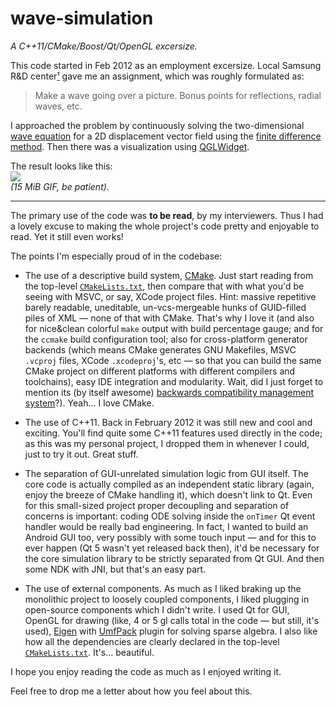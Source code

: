 wave-simulation
===============

*A C++11/CMake/Boost/Qt/OpenGL excersize.*

This code started in Feb 2012 as an employment excersize. Local Samsung R&D center[¹] gave me an assignment, which was roughly formulated as:
> Make a wave going over a picture. Bonus points for reflections, radial waves, etc.

[¹]: http://www.samsung.com/ua/aboutsamsung/careers/samsungukraineresearchcenter/SamsungUkraineResearchCenter.html

I approached the problem by continuously solving the two-dimensional [wave equation] for a 2D displacement vector field using the [finite difference method]. Then there was a visualization using [QGLWidget].

The result looks like this:  
![](demo.gif)  
*(15 MiB GIF, be patient).*

[wave equation]: https://en.wikipedia.org/wiki/Wave_equation
[finite difference method]: http://en.wikipedia.org/wiki/Finite_difference_method
[QGLWidget]: http://qt-project.org/doc/qt-4.8/qglwidget.html

----

The primary use of the code was **to be read**, by my interviewers. Thus I had a lovely excuse to making the whole project's code pretty and enjoyable to read. Yet it still even works!

The points I'm especially proud of in the codebase:

 * The use of a descriptive build system, [CMake]. Just start reading from the top-level [`CMakeLists.txt`](CMakeLists.txt), then compare that with what you'd be seeing with MSVC, or say, XCode project files. Hint: massive repetitive barely readable, uneditable, un-vcs-mergeable hunks of GUID-filled piles of XML — none of that with CMake. That's why I love it (and also for nice&clean colorful `make` output with build percentage gauge; and for the `ccmake` build configuration tool; also for cross-platform generator backends (which means CMake generates GNU Makefiles, MSVC `.vcproj` files, XCode `.xcodeproj`'s, etc — so that you can build the same CMake project on different platforms with different compilers and toolchains), easy IDE integration and modularity. Wait, did I just forget to mention its (by itself awesome) [backwards compatibility management system][cmake policies]?). Yeah... I love CMake.

[CMake]: http://www.cmake.org/
[CMake policies]: http://www.cmake.org/Wiki/CMake/Policies

 * The use of C++11. Back in February 2012 it was still new and cool and exciting. You'll find quite some C++11 features used directly in the code; as this was my personal project, I dropped them in whenever I could, just to try it out. Great stuff.

 * The separation of GUI-unrelated simulation logic from GUI itself. The core code is actually compiled as an independent static library (again, enjoy the breeze of CMake handling it), which doesn't link to Qt. Even for this small-sized project proper decoupling and separation of concerns is important: coding ODE solving inside the `onTimer` Qt event handler would be really bad engineering. In fact, I wanted to build an Android GUI too, very possibly with some touch input — and for this to ever happen (Qt 5 wasn't yet released back then), it'd be necessary for the core simulation library to be strictly separated from Qt GUI. And then some NDK with JNI, but that's an easy part.

 * The use of external components. As much as I liked braking up the monolithic project to loosely coupled components, I liked plugging in open-source components which I didn't write. I used Qt for GUI, OpenGL for drawing (like, 4 or 5 gl calls total in the code — but still, it's used), [Eigen] with [UmfPack] plugin for solving sparse algebra. I also like how all the dependencies are clearly declared in the top-level [`CMakeLists.txt`](CMakeLists.txt). It's... beautiful.

[Eigen]: http://eigen.tuxfamily.org
[UmfPack]: http://www.cise.ufl.edu/research/sparse/umfpack/

I hope you enjoy reading the code as much as I enjoyed writing it.

Feel free to drop me a letter about how you feel about this.
